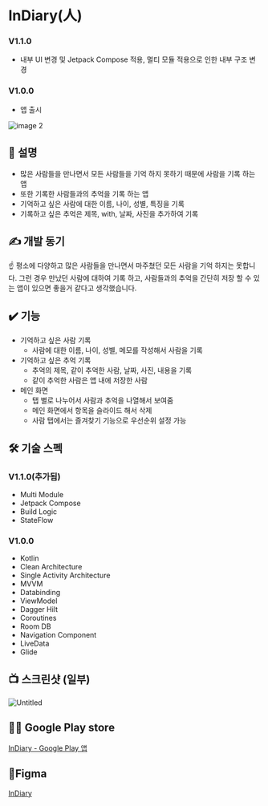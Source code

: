 # InDiary(**人)**
### V1.1.0
- 내부 UI 변경 및 Jetpack Compose 적용, 멀티 모듈 적용으로 인한 내부 구조 변경
### V1.0.0
- 앱 출시

![image 2](https://github.com/kguard/InDiary/assets/107572964/b153ea8c-e274-41c0-a5c1-8468b372fc39)

## 🙂 설명

- 많은 사람들을 만나면서 모든 사람들을 기억 하지 못하기 때문에 사람을 기록 하는 앱
- 또한 기록한 사람들과의 추억을 기록 하는 앱
- 기억하고 싶은 사람에 대한 이름, 나이, 성별, 특징을 기록
- 기록하고 싶은 추억은 제목, with, 날짜, 사진을 추가하여 기록

## ✍️ 개발 동기

<aside>
☝ 평소에 다양하고 많은 사람들을 만나면서 마주쳤던 모든 사람을 기억 하지는 못합니다.  그런 경우 만났던 사람에 대하여 기록 하고, 사람들과의 추억을 간단히 저장 할 수 있는 앱이 있으면 좋을거 같다고 생각했습니다.

</aside>

## ✔️ 기능

- 기억하고 싶은 사람 기록
    - 사람에 대한 이름, 나이, 성별, 메모를 작성해서 사람을 기록
- 기억하고 싶은 추억 기록
    - 추억의 제목, 같이 추억한 사람, 날짜, 사진, 내용을 기록
    - 같이 추억한 사람은 앱 내에 저장한 사람
- 메인 화면
    - 탭 별로 나누어서 사람과 추억을 나열해서 보여줌
    - 메인 화면에서 항목을 슬라이드 해서 삭제
    - 사람 탭에서는 즐겨찾기 기능으로 우선순위 설정 가능

## 🛠️ 기술 스펙
### V1.1.0(추가됨)
- Multi Module
- Jetpack Compose
- Build Logic
- StateFlow
### V1.0.0
- Kotlin
- Clean Architecture
- Single Activity Architecture
- MVVM
- Databinding
- ViewModel
- Dagger Hilt
- Coroutines
- Room DB
- Navigation Component
- LiveData
- Glide

## 📺 스크린샷 (일부)

![Untitled](https://github.com/kguard/InDiary/assets/107572964/87444af1-787c-40e9-9a4a-bc741613e384)

## 🏳️‍🌈 Google Play store

[InDiary - Google Play 앱](https://play.google.com/store/apps/details?id=com.kguard.indiary&hl=ko)

## 🎨Figma
[InDiary](https://www.figma.com/file/qM5xgKjgXeCAzbmvLEPa7W/%EC%9D%B8%EB%8B%A4%EC%9D%B4%EC%96%B4%EB%A6%AC?node-id=0-1&t=l9UBVUymKTc9aTp2-0)
